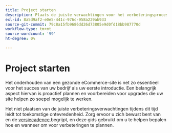 ```yaml
---
title: Project starten
description: Plaats de juiste verwachtingen voor het verbeteringsproces met uw het projectbelanghebbenden van Adobe Commerce.
exl-id: 8a5d9af2-e0e5-441c-976c-958a229ab933
source-git-commit: 79c8a15fb9686dd26d73805e9d0fd18bb987770d
workflow-type: tm+mt
source-wordcount: '99'
ht-degree: 0%

---
```


# Project starten

Het onderhouden van een gezonde eCommerce-site is net zo essentieel voor het succes van uw bedrijf als uw eerste introductie. Een belangrijk aspect hiervan is proactief plannen en voorbereiden voor upgrades die uw site helpen zo soepel mogelijk te werken.

Het niet plaatsen van de juiste verbeteringsverwachtingen tijdens dit tijd leidt tot toekomstige ontevredenheid. Zorg ervoor u zich bewust bent van en de [ versiecadence ](https://experienceleague.adobe.com/nl/docs/commerce-operations/release/planning/schedule) begrijpt, en deze gids gebruikt om u te helpen bepalen hoe en wanneer om voor verbeteringen te plannen.
